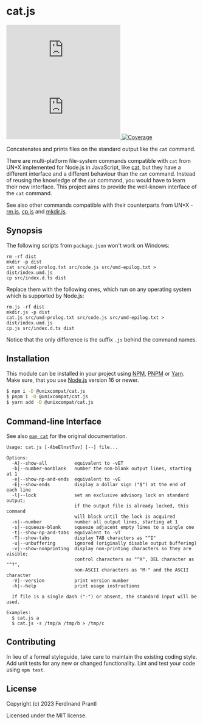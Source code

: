 # cat.js

[![Latest version](https://img.shields.io/npm/v/@unixcompat/cat.js)
 ![Dependency status](https://img.shields.io/librariesio/release/npm/@unixcompat/cat.js)
](https://www.npmjs.com/package/@unixcompat/cat.js)
[![Coverage](https://codecov.io/gh/prantlf/cat.js/branch/master/graph/badge.svg)](https://codecov.io/gh/prantlf/cat.js)

Concatenates and prints files on the standard output like the `cat` command.

There are multi-platform file-system commands compatible with `cat` from UN*X implemented for Node.js in JavaScript, like [cat], but they have a different interface and a different behaviour than the `cat` command. Instead of reusing the knowledge of the `cat` command, you would have to learn their new interface. This project aims to provide the well-known interface of the `cat` command.

See also other commands compatible with their counterparts from UN*X - [rm.js], [cp.js] and [mkdir.js].

## Synopsis

The following scripts from `package.json` won't work on Windows:

    rm -rf dist
    mkdir -p dist
    cat src/umd-prolog.txt src/code.js src/umd-epilog.txt > dist/index.umd.js
    cp src/index.d.ts dist

Replace them with the following ones, which run on any operating system which is supported by Node.js:

    rm.js -rf dist
    mkdir.js -p dist
    cat.js src/umd-prolog.txt src/code.js src/umd-epilog.txt > dist/index.umd.js
    cp.js src/index.d.ts dist

Notice that the only difference is the suffix `.js` behind the command names.

## Installation

This module can be installed in your project using [NPM], [PNPM] or [Yarn]. Make sure, that you use [Node.js] version 16 or newer.

```sh
$ npm i -D @unixcompat/cat.js
$ pnpm i -D @unixcompat/cat.js
$ yarn add -D @unixcompat/cat.js
```

## Command-line Interface

See also [`man cat`] for the original documentation.

    Usage: cat.js [-AbeElnstTuv] [--] file...

    Options:
      -A|--show-all          equivalent to -vET
      -b|--number-nonblank   number the non-blank output lines, starting at 1
      -e|--show-np-and-ends  equivalent to -vE
      -E|--show-ends         display a dollar sign ("$") at the end of each line
      -l|--lock              set an exclusive advisory lock on standard output;
                             if the output file is already locked, this command
                             will block until the lock is acquired
      -n|--number            number all output lines, starting at 1
      -s|--squeeze-blank     squeeze adjacent empty lines to a single one
      -t|--show-np-and-tabs  equivalent to -vT
      -T|--show-tabs         display TAB characters as "^I"
      -u|--unbuffering       ignored (originally disable output buffering)
      -v|--show-nonprinting  display non-printing characters so they are visible;
                             control characters as "^X", DEL character as "^?",
                             non-ASCII characters as "M-" and the ASCII character
      -V|--version           print version number
      -h|--help              print usage instructions

      If file is a single dash ("-") or absent, the standard input will be used.

    Examples:
      $ cat.js a
      $ cat.js -s /tmp/a /tmp/b > /tmp/c

## Contributing

In lieu of a formal styleguide, take care to maintain the existing coding style.  Add unit tests for any new or changed functionality. Lint and test your code using `npm test`.

## License

Copyright (c) 2023 Ferdinand Prantl

Licensed under the MIT license.

[Node.js]: http://nodejs.org/
[NPM]: https://www.npmjs.com/
[PNPM]: https://pnpm.io/
[Yarn]: https://yarnpkg.com/
[cat]: https://www.npmjs.com/package/cat
[del-cli]: https://www.npmjs.com/package/del-cli
[del]: https://www.npmjs.com/package/del
[rm.js]: https://www.npmjs.com/package/@unixcompat/rm.js
[cp.js]: https://www.npmjs.com/package/@unixcompat/cp.js
[mkdir.js]: https://www.npmjs.com/package/@unixcompat/mkdir.js
[`man cat`]: https://man7.org/linux/man-pages/man1/cat.1.html
